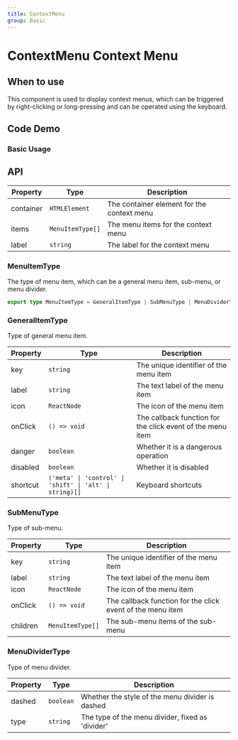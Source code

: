 ```yaml
---
title: ContextMenu
group: Basic
---
```


# ContextMenu Context Menu

## When to use

This component is used to display context menus, which can be triggered by right-clicking or long-pressing and can be operated using the keyboard.

## Code Demo

### Basic Usage

<code src="./demos/index.tsx" center iframe></code>

## API

| Property  | Type             | Description                                |
| --------- | ---------------- | ------------------------------------------ |
| container | `HTMLElement`    | The container element for the context menu |
| items     | `MenuItemType[]` | The menu items for the context menu        |
| label     | `string`         | The label for the context menu             |

### MenuItemType

The type of menu item, which can be a general menu item, sub-menu, or menu divider.

```ts
export type MenuItemType = GeneralItemType | SubMenuType | MenuDividerType;
```

### GeneralItemType

Type of general menu item.

| Property | Type                                                    | Description                                                |
| -------- | ------------------------------------------------------- | ---------------------------------------------------------- |
| key      | `string`                                                | The unique identifier of the menu item                     |
| label    | `string`                                                | The text label of the menu item                            |
| icon     | `ReactNode`                                             | The icon of the menu item                                  |
| onClick  | `() => void`                                            | The callback function for the click event of the menu item |
| danger   | `boolean`                                               | Whether it is a dangerous operation                        |
| disabled | `boolean`                                               | Whether it is disabled                                     |
| shortcut | `('meta' \| 'control' \| 'shift' \| 'alt' \| string)[]` | Keyboard shortcuts                                         |

### SubMenuType

Type of sub-menu.

| Property | Type             | Description                                                |
| -------- | ---------------- | ---------------------------------------------------------- |
| key      | `string`         | The unique identifier of the menu item                     |
| label    | `string`         | The text label of the menu item                            |
| icon     | `ReactNode`      | The icon of the menu item                                  |
| onClick  | `() => void`     | The callback function for the click event of the menu item |
| children | `MenuItemType[]` | The sub-menu items of the sub-menu                         |

### MenuDividerType

Type of menu divider.

| Property | Type      | Description                                      |
| -------- | --------- | ------------------------------------------------ |
| dashed   | `boolean` | Whether the style of the menu divider is dashed  |
| type     | `string`  | The type of the menu divider, fixed as 'divider' |
